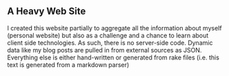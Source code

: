 A Heavy Web Site
---------------

I created this website partially to aggregate all the information about myself (personal website) but also as a challenge and a chance to learn about client side technologies. As such, there is no server-side code. Dynamic data like my blog posts are pulled in from external sources as JSON. Everything else is either hand-written or generated from rake files (i.e. this text is generated from a markdown parser)
